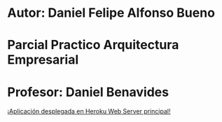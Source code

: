 # Autor: Daniel Felipe Alfonso Bueno
# Parcial Practico Arquitectura Empresarial
# Profesor: Daniel Benavides 
[¡Aplicación desplegada en Heroku Web Server principal!](https://nameless-falls-72529.herokuapp.com/)


